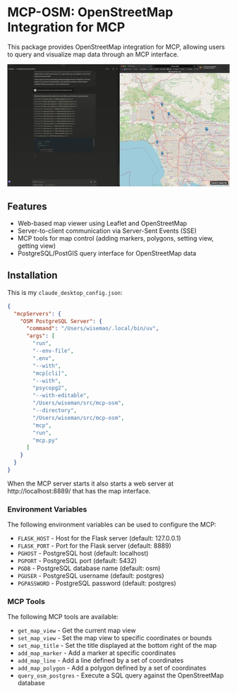 # MCP-OSM: OpenStreetMap Integration for MCP

This package provides OpenStreetMap integration for MCP, allowing users to query
and visualize map data through an MCP interface.

[![MCP-OSM Screenshot](osm-mcp-s.webp)](osm-mcp.webp)

## Features

- Web-based map viewer using Leaflet and OpenStreetMap
- Server-to-client communication via Server-Sent Events (SSE)
- MCP tools for map control (adding markers, polygons, setting view, getting view)
- PostgreSQL/PostGIS query interface for OpenStreetMap data

## Installation

This is my `claude_desktop_config.json`:
```json
{
  "mcpServers": {
    "OSM PostgreSQL Server": {
      "command": "/Users/wiseman/.local/bin/uv",
      "args": [
        "run",
        "--env-file",
        ".env",
        "--with",
        "mcp[cli]",
        "--with",
        "psycopg2",
        "--with-editable",
        "/Users/wiseman/src/mcp-osm",
        "--directory",
        "/Users/wiseman/src/mcp-osm",
        "mcp",
        "run",
        "mcp.py"
      ]
    }
  }
}
```

When the MCP server starts it also starts a web server at http://localhost:8889/
that has the map interface.

### Environment Variables

The following environment variables can be used to configure the MCP:

- `FLASK_HOST` - Host for the Flask server (default: 127.0.0.1)
- `FLASK_PORT` - Port for the Flask server (default: 8889)
- `PGHOST` - PostgreSQL host (default: localhost)
- `PGPORT` - PostgreSQL port (default: 5432)
- `PGDB` - PostgreSQL database name (default: osm)
- `PGUSER` - PostgreSQL username (default: postgres)
- `PGPASSWORD` - PostgreSQL password (default: postgres)

### MCP Tools

The following MCP tools are available:

- `get_map_view` - Get the current map view
- `set_map_view` - Set the map view to specific coordinates or bounds
- `set_map_title` - Set the title displayed at the bottom right of the map
- `add_map_marker` - Add a marker at specific coordinates
- `add_map_line` - Add a line defined by a set of coordinates
- `add_map_polygon` - Add a polygon defined by a set of coordinates
- `query_osm_postgres` - Execute a SQL query against the OpenStreetMap database
